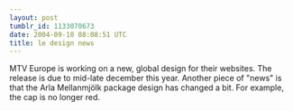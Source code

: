 ```yaml
---
layout: post
tumblr_id: 1133070673  
date: 2004-09-10 08:08:51 UTC
title: le design news
---
```


MTV Europe is working on a new, global design for their websites. The release is due to mid-late december this year. Another piece of "news" is that the Arla Mellanmjölk package design has changed a bit. For example, the cap is no longer red.

